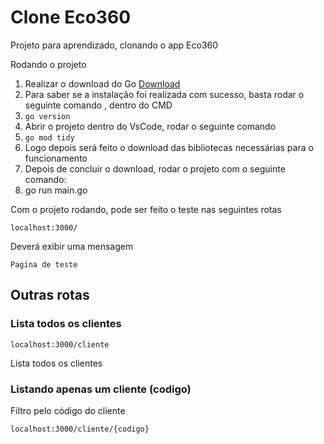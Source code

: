 # Clone Eco360

Projeto para aprendizado, clonando o app Eco360

Rodando o projeto
1. Realizar o download do Go [Download](https://go.dev/dl/)
2. Para saber se a instalação foi realizada com sucesso, basta rodar o seguinte comando , dentro do CMD
3. `go version`
4. Abrir o projeto dentro do VsCode, rodar o seguinte comando
5. `go mod tidy`
6. Logo depois será feito o download das bibliotecas necessárias para o funcionamento
7. Depois de concluir o download, rodar o projeto com o seguinte comando:
8. go run main.go


 Com o projeto rodando, pode ser feito o teste nas seguintes rotas

    localhost:3000/
Deverá exibir uma mensagem 

    Pagina de teste
## Outras rotas

### Lista todos os clientes

    localhost:3000/cliente
Lista todos os clientes

### Listando apenas um cliente (codigo)
Filtro pelo código do cliente

    localhost:3000/cliente/{codigo}



